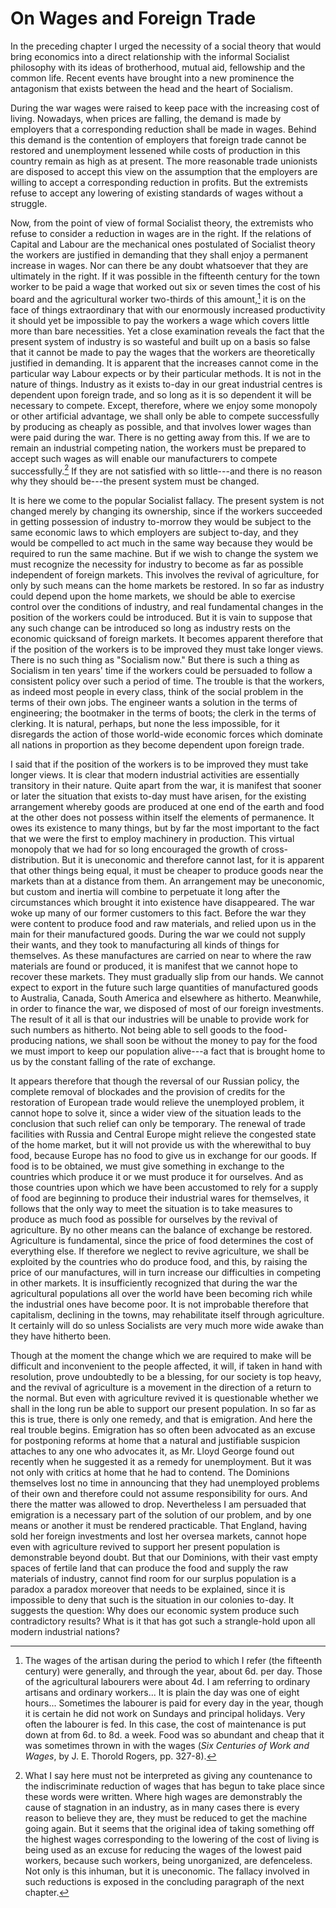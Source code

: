 # On Wages and Foreign Trade

In the preceding chapter I urged the necessity of a social theory that would bring economics into a direct relationship with the informal Socialist philosophy with its ideas of brotherhood, mutual aid, fellowship and the common life. Recent events have brought into a new prominence the antagonism that exists between the head and the heart of Socialism.

During the war wages were raised to keep pace with the increasing cost of living. Nowadays, when prices are falling, the demand is made by employers that a corresponding reduction shall be made in wages. Behind this demand is the contention of employers that foreign trade cannot be restored and unemployment lessened while costs of production in this country remain as high as at present. The more reasonable trade unionists are disposed to accept this view on the assumption that the employers are willing to accept a corresponding reduction in profits. But the extremists refuse to accept any lowering of existing standards of wages without a struggle.

Now, from the point of view of formal Socialist theory, the extremists who refuse to consider a reduction in wages are in the right. If the relations of Capital and Labour are the mechanical ones postulated of Socialist theory the workers are justified in demanding that they shall enjoy a permanent increase in wages. Nor can there be any doubt whatsoever that they are ultimately in the right. If it was possible in the fifteenth century for the town worker to be paid a wage that worked out six or seven times the cost of his board and the agricultural worker two-thirds of this amount,[^1] it is on the face of things extraordinary that with our enormously increased productivity it should yet be impossible to pay the workers a wage which covers little more than bare necessities. Yet a close examination reveals the fact that the present system of industry is so wasteful and built up on a basis so false that it cannot be made to pay the wages that the workers are theoretically justified in demanding. It is apparent that the increases cannot come in the particular way Labour expects or by their particular methods. It is not in the nature of things. Industry as it exists to-day in our great industrial centres is dependent upon foreign trade, and so long as it is so dependent it will be necessary to compete. Except, therefore, where we enjoy some monopoly or other artificial advantage, we shall only be able to compete successfully by producing as cheaply as possible, and that involves lower wages than were paid during the war. There is no getting away from this. If we are to remain an industrial competing nation, the workers must be prepared to accept such wages as will enable our manufacturers to compete successfully.[^2] If they are not satisfied with so little---and there is no reason why they should be---the present system must be changed.

[^1]: The wages of the artisan during the period to which I refer (the fifteenth century) were generally, and through the year, about 6d. per day. Those of the agricultural labourers were about 4d. I am referring to ordinary artisans and ordinary workers... It is plain the day was one of eight hours... Sometimes the labourer is paid for every day in the year, though it is certain he did not work on Sundays and principal holidays. Very often the labourer is fed. In this case, the cost of maintenance is put down at from 6d. to 8d. a week. Food was so abundant and cheap that it was sometimes thrown in with the wages (*Six Centuries of Work and Wages*, by J. E. Thorold Rogers, pp. 327-8).

[^2]: What I say here must not be interpreted as giving any countenance to the indiscriminate reduction of wages that has begun to take place since these words were written. Where high wages are demonstrably the cause of stagnation in an industry, as in many cases there is every reason to believe they are, they must be reduced to get the machine going again. But it seems that the original idea of taking something off the highest wages corresponding to the lowering of the cost of living is being used as an excuse for reducing the wages of the lowest paid workers, because such workers, being unorganized, are defenceless. Not only is this inhuman, but it is uneconomic. The fallacy involved in such reductions is exposed in the concluding paragraph of the next chapter.

It is here we come to the popular Socialist fallacy. The present system is not changed merely by changing its ownership, since if the workers succeeded in getting possession of industry to-morrow they would be subject to the same economic laws to which employers are subject to-day, and they would be compelled to act much in the same way because they would be required to run the same machine. But if we wish to change the system we must recognize the necessity for industry to become as far as possible independent of foreign markets. This involves the revival of agriculture, for only by such means can the home markets be restored. In so far as industry could depend upon the home markets, we should be able to exercise control over the conditions of industry, and real fundamental changes in the position of the workers could be introduced. But it is vain to suppose that any such change can be introduced so long as industry rests on the economic quicksand of foreign markets. It becomes apparent therefore that if the position of the workers is to be improved they must take longer views. There is no such thing as "Socialism now." But there is such a thing as Socialism in ten years' time if the workers could be persuaded to follow a consistent policy over such a period of time. The trouble is that the workers, as indeed most people in every class, think of the social problem in the terms of their own jobs. The engineer wants a solution in the terms of engineering; the bootmaker in the terms of boots; the clerk in the terms of clerking. It is natural, perhaps, but none the less impossible, for it disregards the action of those world-wide economic forces which dominate all nations in proportion as they become dependent upon foreign trade.

I said that if the position of the workers is to be improved they must take longer views. It is clear that modern industrial activities are essentially transitory in their nature. Quite apart from the war, it is manifest that sooner or later the situation that exists to-day must have arisen, for the existing arrangement whereby goods are produced at one end of the earth and food at the other does not possess within itself the elements of permanence. It owes its existence to many things, but by far the most important to the fact that we were the first to employ machinery in production. This virtual monopoly that we had for so long encouraged the growth of cross-distribution. But it is uneconomic and therefore cannot last, for it is apparent that other things being equal, it must be cheaper to produce goods near the markets than at a distance from them. An arrangement may be uneconomic, but custom and inertia will combine to perpetuate it long after the circumstances which brought it into existence have disappeared. The war woke up many of our former customers to this fact. Before the war they were content to produce food and raw materials, and relied upon us in the main for their manufactured goods. During the war we could not supply their wants, and they took to manufacturing all kinds of things for themselves. As these manufactures are carried on near to where the raw materials are found or produced, it is manifest that we cannot hope to recover these markets. They must gradually slip from our hands. We cannot expect to export in the future such large quantities of manufactured goods to Australia, Canada, South America and elsewhere as hitherto. Meanwhile, in order to finance the war, we disposed of most of our foreign investments. The result of it all is that our industries will be unable to provide work for such numbers as hitherto. Not being able to sell goods to the food-producing nations, we shall soon be without the money to pay for the food we must import to keep our population alive---a fact that is brought home to us by the constant falling of the rate of exchange.

It appears therefore that though the reversal of our Russian policy, the complete removal of blockades and the provision of credits for the restoration of European trade would relieve the unemployed problem, it cannot hope to solve it, since a wider view of the situation leads to the conclusion that such relief can only be temporary. The renewal of trade facilities with Russia and Central Europe might relieve the congested state of the home market, but it will not provide us with the wherewithal to buy food, because Europe has no food to give us in exchange for our goods. If food is to be obtained, we must give something in exchange to the countries which produce it or we must produce it for ourselves. And as those countries upon which we have been accustomed to rely for a supply of food are beginning to produce their industrial wares for themselves, it follows that the only way to meet the situation is to take measures to produce as much food as possible for ourselves by the revival of agriculture. By no other means can the balance of exchange be restored. Agriculture is fundamental, since the price of food determines the cost of everything else. If therefore we neglect to revive agriculture, we shall be exploited by the countries who do produce food, and this, by raising the price of our manufactures, will in turn increase our difficulties in competing in other markets. It is insufficiently recognized that during the war the agricultural populations all over the world have been becoming rich while the industrial ones have become poor. It is not improbable therefore that capitalism, declining in the towns, may rehabilitate itself through agriculture. It certainly will do so unless Socialists are very much more wide awake than they have hitherto been.

Though at the moment the change which we are required to make will be difficult and inconvenient to the people affected, it will, if taken in hand with resolution, prove undoubtedly to be a blessing, for our society is top heavy, and the revival of agriculture is a movement in the direction of a return to the normal. But even with agriculture revived it is questionable whether we shall in the long run be able to support our present population. In so far as this is true, there is only one remedy, and that is emigration. And here the real trouble begins. Emigration has so often been advocated as an excuse for postponing reforms at home that a natural and justifiable suspicion attaches to any one who advocates it, as Mr. Lloyd George found out recently when he suggested it as a remedy for unemployment. But it was not only with critics at home that he had to contend. The Dominions themselves lost no time in announcing that they had unemployed problems of their own and therefore could not assume responsibility for ours. And there the matter was allowed to drop. Nevertheless I am persuaded that emigration is a necessary part of the solution of our problem, and by one means or another it must be rendered practicable. That England, having sold her foreign investments and lost her oversea markets, cannot hope even with agriculture revived to support her present population is demonstrable beyond doubt. But that our Dominions, with their vast empty spaces of fertile land that can produce the food and supply the raw materials of industry, cannot find room for our surplus population is a paradox a paradox moreover that needs to be explained, since it is impossible to deny that such is the situation in our colonies to-day. It suggests the question: Why does our economic system produce such contradictory results? What is it that has got such a strangle-hold upon all modern industrial nations?
